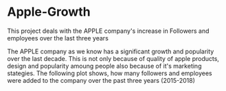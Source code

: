 # Apple-Growth
This project deals with the APPLE company's increase in Followers and employees over the last three years

The APPLE company as we know has a significant growth and popularity over the last decade. This is not only because of quality of apple products, design and popularity amoung people also because of it's marketing stategies. 
The following plot shows, how many followers and employees were added to the company over the past three years (2015-2018)
